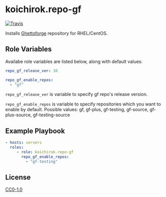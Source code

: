 koichirok.repo-gf
=========

[![Travis](https://travis-ci.org/koichirok/ansible-role-repo-gf.svg?branch=master)](https://travis-ci.org/koichirok/ansible-role-repo-gf)

Installs [Ghettoforge](http://ghettoforge.org/index.php/Main_Page) repository for RHEL/CentOS.

Role Variables
--------------

Availabe role variables are listed below, along with default values:

```yaml
repo_gf_release_ver: 10

repo_gf_enable_repos:
  - "gf"
```

`repo_gf_release_ver` is variable to specify gf repo's release version.

`repo_gf_enable_repos` is variable to specify repositories which you want to enable by default.
 Possible values: gf, gf-plus, gf-testing, gf-source, gf-plus-source, gf-testing-source

Example Playbook
----------------

```yaml
- hosts: servers
  roles:
     - role: koichirok.repo-gf
       repo_gf_enable_repos:
         - "gf-testing"
```

License
-------

[CC0-1.0](./LICENSE)
